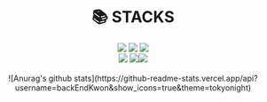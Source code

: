 <div align=center><h1>📚 STACKS</h1></div>
<div align=center> 
 <img src="https://img.shields.io/badge/github-181717?style=for-the-badge&logo=github&logoColor=white">
<img src="https://img.shields.io/badge/git-F05032?style=for-the-badge&logo=git&logoColor=white">
<img src="https://img.shields.io/badge/node.js-6DB33F?style=for-the-badge&logo=Node.js&logoColor=white"> <br>
  <img src="https://img.shields.io/badge/mongoDB-47A248?style=for-the-badge&logo=MongoDB&logoColor=white">
  <img src="https://img.shields.io/badge/express-000000?style=for-the-badge&logo=express&logoColor=white"><img src="https://img.shields.io/badge/javascript-F7DF1E?style=for-the-badge&logo=javascript&logoColor=black">
  
</div>

<br>
<div align="center">
![Anurag's github stats](https://github-readme-stats.vercel.app/api?username=backEndKwon&show_icons=true&theme=tokyonight)
 </div>

